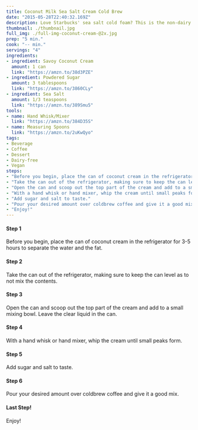 ```yaml
---
title: Coconut Milk Sea Salt Cream Cold Brew
date: "2015-05-28T22:40:32.169Z"
description: Love Starbucks' sea salt cold foam? This is the non-dairy recipe that'll add that same great creaminess to your coldbrew coffee.
thumbnail: ./thumbnail.jpg
full_img: ./full-img-coconut-cream-@2x.jpg
prep: "5 min."
cook: "-- min."
servings: "4"
ingredients:
- ingredient: Savoy Coconut Cream
  amount: 1 can
  link: "https://amzn.to/38d3PZE"
- ingredient: Powdered Sugar
  amount: 3 tablespoons
  link: "https://amzn.to/3860CLy"
- ingredient: Sea Salt
  amount: 1/3 teaspoons
  link: "https://amzn.to/389Smu5"
tools:
- name: Hand Whisk/Mixer
  link: "https://amzn.to/384D35S"
- name: Measuring Spoons
  link: "https://amzn.to/2uKwQyo"
tags:
- Beverage
- Coffee
- Dessert
- Dairy-free
- Vegan
steps:
- "Before you begin, place the can of coconut cream in the refrigerator for 3-5 hours to separate the water and the fat."
- "Take the can out of the refrigerator, making sure to keep the can level as to not mix the contents."
- "Open the can and scoop out the top part of the cream and add to a small mixing bowl. Leave the clear liquid in the can."
- "With a hand whisk or hand mixer, whip the cream until small peaks form."
- "Add sugar and salt to taste."
- "Pour your desired amount over coldbrew coffee and give it a good mix."
- "Enjoy!"
---
```


#### Step 1

Before you begin, place the can of coconut cream in the refrigerator for 3-5 hours to separate the water and the fat.

#### Step 2

Take the can out of the refrigerator, making sure to keep the can level as to not mix the contents.

#### Step 3

Open the can and scoop out the top part of the cream and add to a small mixing bowl. Leave the clear liquid in the can.

#### Step 4

With a hand whisk or hand mixer, whip the cream until small peaks form.

#### Step 5

Add sugar and salt to taste.

#### Step 6

Pour your desired amount over coldbrew coffee and give it a good mix.

#### Last Step!

Enjoy!